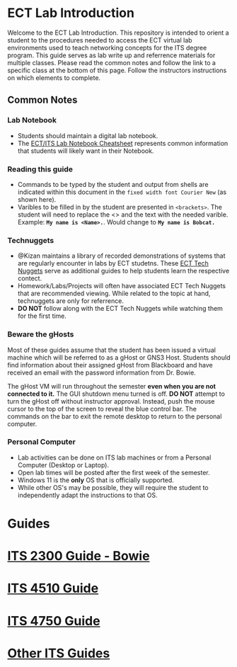 # ECT Lab Introduction

Welcome to the ECT Lab Introduction. This repository is intended to orient a student to the procedures needed to access the ECT virtual lab environments used to teach networking concepts for the ITS degree program. This guide serves as lab write up and referrence materials for multiple classes. Please read the common notes and follow the link to a specific class at the bottom of this page. Follow the instructors instructions on which elements to complete.

## Common Notes

### Lab Notebook
- Students should maintain a digital lab notebook.
- The [ECT/ITS Lab Notebook Cheatsheet](https://github.com/OHIO-ECT/Lab-Notebook-Cheat-Sheet) represents common information that students will likely want in their Notebook.

### Reading this guide
- Commands to be typed by the student and output from shells are indicated within this document in the ``fixed width font Courier New`` (as shown here).
- Varibles to be filled in by the student are presented in ``<brackets>``. The student will need to replace the <> and the text with the needed varible. Example: **``My name is <Name>.``**. Would change to **``My name is Bobcat.``**

### Technuggets
- @Kizan maintains a library of recorded demonstrations of systems that are regularly encounter in labs by ECT studetns. These [ECT Tech Nuggets](https://www.youtube.com/@ecttechnuggets9126/featured) serve as additional guides to help students learn the respective contect.
- Homework/Labs/Projects will often have associated ECT Tech Nuggets that are recommended viewing. While related to the topic at hand, technuggets are only for referrence.
- **DO NOT** follow along with the ECT Tech Nuggets while watching them for the first time. 

### Beware the gHosts
Most of these guides assume that the student has been issued a virtual machine which will be referred to as a gHost or GNS3 Host. Students should find information about their assigned gHost from Blackboard and have received an email with the password information from Dr. Bowie.

The gHost VM will run throughout the semester **even when you are not connected to it.** The GUI shutdown menu turned is off. **DO NOT** attempt to turn the gHost off without instructor approval. Instead, push the mouse cursor to the top of the screen to reveal the blue control bar. The commands on the bar to exit the remote desktop to return to the personal computer.

### Personal Computer
- Lab activities can be done on ITS lab machines or from a Personal Computer (Desktop or Laptop).
- Open lab times will be posted after the first week of the semester.
- Windows 11 is the **only** OS that is officially supported.
- While other OS's may be possible, they will require the student to independently adapt the instructions to that OS.

# Guides
# [ITS 2300 Guide - Bowie](/course_guides/ITS-2300.md)
# [ITS 4510 Guide](/course_guides/ITS-4510.md)
# [ITS 4750 Guide](/course_guides/ITS-4750.md)
# [Other ITS Guides](/course_guides/ITS-Other.md)
